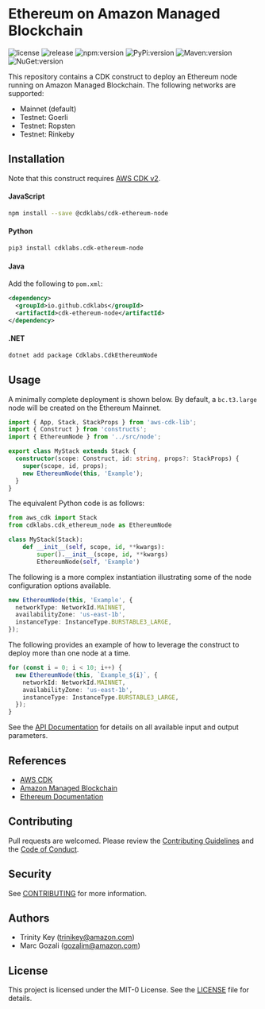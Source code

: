 # Ethereum on Amazon Managed Blockchain

![license](https://img.shields.io/github/license/cdklabs/cdk-ethereum-node?color=green)
![release](https://img.shields.io/github/v/release/cdklabs/cdk-ethereum-node?color=green)
![npm:version](https://img.shields.io/npm/v/@cdklabs/cdk-ethereum-node?color=blue)
![PyPi:version](https://img.shields.io/pypi/v/cdklabs.cdk-ethereum-node?color=blue)
![Maven:version](https://img.shields.io/maven-central/v/io.github.cdklabs/cdk-ethereum-node?color=blue&label=maven)
![NuGet:version](https://img.shields.io/nuget/v/Cdklabs.CdkEthereumNode?color=blue)

This repository contains a CDK construct to deploy an Ethereum node running
on Amazon Managed Blockchain. The following networks are supported:

*  Mainnet (default)
*  Testnet: Goerli
*  Testnet: Ropsten
*  Testnet: Rinkeby


## Installation

Note that this construct requires [AWS CDK v2](https://docs.aws.amazon.com/cdk/v2/guide/getting_started.html#getting_started_install).

#### JavaScript

```bash
npm install --save @cdklabs/cdk-ethereum-node
```

#### Python

```bash
pip3 install cdklabs.cdk-ethereum-node
```

#### Java

Add the following to `pom.xml`:

```xml
<dependency>
  <groupId>io.github.cdklabs</groupId>
  <artifactId>cdk-ethereum-node</artifactId>
</dependency>
```

#### .NET

```bash
dotnet add package Cdklabs.CdkEthereumNode
```


## Usage

A minimally complete deployment is shown below. By default,
a `bc.t3.large` node will be created on the Ethereum Mainnet.

```typescript
import { App, Stack, StackProps } from 'aws-cdk-lib';
import { Construct } from 'constructs';
import { EthereumNode } from '../src/node';

export class MyStack extends Stack {
  constructor(scope: Construct, id: string, props?: StackProps) {
    super(scope, id, props);
    new EthereumNode(this, 'Example');
  }
}

```

The equivalent Python code is as follows:

```python
from aws_cdk import Stack
from cdklabs.cdk_ethereum_node as EthereumNode

class MyStack(Stack):
    def __init__(self, scope, id, **kwargs):
        super().__init__(scope, id, **kwargs)
        EthereumNode(self, 'Example')
```

The following is a more complex instantiation illustrating some of the node configuration options available.

```typescript
new EthereumNode(this, 'Example', {
  networkType: NetworkId.MAINNET,
  availabilityZone: 'us-east-1b',
  instanceType: InstanceType.BURSTABLE3_LARGE,
});
```

The following provides an example of how to leverage the construct to deploy more than one node at a time.

```typescript
for (const i = 0; i < 10; i++) {
  new EthereumNode(this, `Example_${i}`, {
    networkId: NetworkId.MAINNET,
    availabilityZone: 'us-east-1b',
    instanceType: InstanceType.BURSTABLE3_LARGE,
  });
}
```

See the [API Documentation](API.md) for details on all available input and output parameters.


## References

*  [AWS CDK](https://docs.aws.amazon.com/cdk/v2/guide/home.html)
*  [Amazon Managed Blockchain](https://aws.amazon.com/managed-blockchain/)
*  [Ethereum Documentation](https://ethereum.org/en/developers/docs/)


## Contributing

Pull requests are welcomed. Please review the [Contributing Guidelines](CONTRIBUTING.md)
and the [Code of Conduct](CODE_OF_CONDUCT.md).


## Security

See [CONTRIBUTING](CONTRIBUTING.md#security-issue-notifications) for more information.


## Authors

*  Trinity Key (trinikey@amazon.com)
*  Marc Gozali (gozalim@amazon.com)


## License

This project is licensed under the MIT-0 License. See the [LICENSE](LICENSE) file for details.
